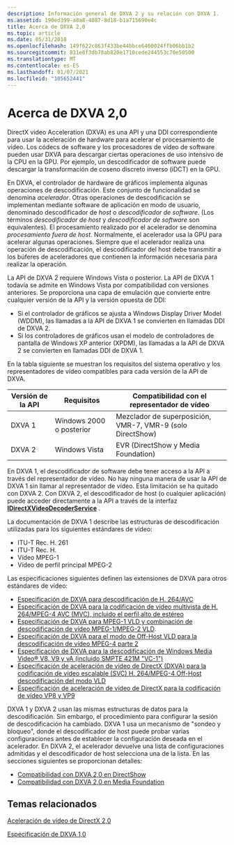 ```yaml
---
description: Información general de DXVA 2 y su relación con DXVA 1.
ms.assetid: 190ed399-a8a8-4087-8d18-b1a715690e4c
title: Acerca de DXVA 2,0
ms.topic: article
ms.date: 05/31/2018
ms.openlocfilehash: 149f622c863f433be44bbce6460024ffb06bb1b2
ms.sourcegitcommit: 831e8f3db78ab820e1710cede244553c70e50500
ms.translationtype: MT
ms.contentlocale: es-ES
ms.lasthandoff: 01/07/2021
ms.locfileid: "105652441"
---
```

# <a name="about-dxva-20"></a>Acerca de DXVA 2,0

DirectX video Acceleration (DXVA) es una API y una DDI correspondiente para usar la aceleración de hardware para acelerar el procesamiento de vídeo. Los códecs de software y los procesadores de vídeo de software pueden usar DXVA para descargar ciertas operaciones de uso intensivo de la CPU en la GPU. Por ejemplo, un descodificador de software puede descargar la transformación de coseno discreto inverso (iDCT) en la GPU.

En DXVA, el controlador de hardware de gráficos implementa algunas operaciones de descodificación. Este conjunto de funcionalidad se denomina *acelerador*. Otras operaciones de descodificación se implementan mediante software de aplicación en modo de usuario, denominado descodificador de *host* o *descodificador de software*. (Los términos *descodificador de host* y *descodificador de software* son equivalentes). El procesamiento realizado por el acelerador se denomina *procesamiento fuera de host*. Normalmente, el acelerador usa la GPU para acelerar algunas operaciones. Siempre que el acelerador realiza una operación de descodificación, el descodificador del host debe transmitir a los búferes de aceleradores que contienen la información necesaria para realizar la operación.

La API de DXVA 2 requiere Windows Vista o posterior. La API de DXVA 1 todavía se admite en Windows Vista por compatibilidad con versiones anteriores. Se proporciona una capa de emulación que convierte entre cualquier versión de la API y la versión opuesta de DDI:

-   Si el controlador de gráficos se ajusta a Windows Display Driver Model (WDDM), las llamadas a la API de DXVA 1 se convierten en llamadas DDI de DXVA 2.
-   Si los controladores de gráficos usan el modelo de controladores de pantalla de Windows XP anterior (XPDM), las llamadas a la API de DXVA 2 se convierten en llamadas DDI de DXVA 1.

En la tabla siguiente se muestran los requisitos del sistema operativo y los representadores de vídeo compatibles para cada versión de la API de DXVA.



| Versión de la API | Requisitos          | Compatibilidad con el representador de vídeo                        |
|-------------|-----------------------|-----------------------------------------------|
| DXVA 1      | Windows 2000 o posterior | Mezclador de superposición, VMR-7, VMR-9 (solo DirectShow) |
| DXVA 2      | Windows Vista         | EVR (DirectShow y Media Foundation)         |



 

En DXVA 1, el descodificador de software debe tener acceso a la API a través del representador de vídeo. No hay ninguna manera de usar la API de DXVA 1 sin llamar al representador de vídeo. Esta limitación se ha quitado con DXVA 2. Con DXVA 2, el descodificador de host (o cualquier aplicación) puede acceder directamente a la API a través de la interfaz [**IDirectXVideoDecoderService**](/windows/win32/api/dxva2api/nn-dxva2api-idirectxvideodecoderservice) .

La documentación de DXVA 1 describe las estructuras de descodificación utilizadas para los siguientes estándares de vídeo:

-   ITU-T Rec. H. 261
-   ITU-T Rec. H.
-   Vídeo MPEG-1
-   Vídeo de perfil principal MPEG-2

Las especificaciones siguientes definen las extensiones de DXVA para otros estándares de vídeo:

-   [Especificación de DXVA para descodificación de H. 264/AVC](https://www.microsoft.com/downloads/details.aspx?FamilyID=3d1c290b-310b-4ea2-bf76-714063a6d7a6&displaylang=en)
-   [Especificación de DXVA para la codificación de vídeo multivista de H. 264/MPEG-4 AVC (MVC), incluido el perfil alto de estéreo](https://www.microsoft.com/download/details.aspx?id=25200)
-   [Especificación de DXVA para MPEG-1 VLD y combinación de descodificación de vídeo MPEG-1/MPEG-2 VLD](https://www.microsoft.com/download/details.aspx?id=9374).
-   [Especificación de DXVA para el modo de Off-Host VLD para la descodificación de vídeo MPEG-4 parte 2](https://www.microsoft.com/download/details.aspx?id=21100)
-   [Especificación de DXVA para la descodificación de Windows Media Video® V8, V9 y vA (incluido SMPTE 421M "VC-1")](https://www.microsoft.com/downloads/details.aspx?FamilyID=8792dfdb-8459-4cb7-adb4-fef30b609b31&displaylang=en)
-   [Especificación de aceleración de vídeo de DirectX (DXVA) para la codificación de vídeo escalable (SVC) H. 264/MPEG-4 Off-Host descodificación del modo VLD](https://www.microsoft.com/downloads/details.aspx?FamilyID=a38538b6-f52c-470b-94be-0cf7c28d46cc&displaylang=en)
-   [Especificación de aceleración de vídeo de DirectX para la codificación de vídeo VP8 y VP9](https://www.microsoft.com/download/details.aspx?id=49188)

DXVA 1 y DXVA 2 usan las mismas estructuras de datos para la descodificación. Sin embargo, el procedimiento para configurar la sesión de descodificación ha cambiado. DXVA 1 usa un mecanismo de "sondeo y bloqueo", donde el descodificador de host puede probar varias configuraciones antes de establecer la configuración deseada en el acelerador. En DXVA 2, el acelerador devuelve una lista de configuraciones admitidas y el descodificador de host selecciona una de la lista. En las secciones siguientes se proporcionan detalles:

-   [Compatibilidad con DXVA 2,0 en DirectShow](supporting-dxva-2-0-in-directshow.md)
-   [Compatibilidad con DXVA 2,0 en Media Foundation](supporting-dxva-2-0-in-media-foundation.md)

## <a name="related-topics"></a>Temas relacionados

<dl> <dt>

[Aceleración de vídeo de DirectX 2,0](directx-video-acceleration-2-0.md)
</dt> <dt>

[Especificación de DXVA 1,0](/windows-hardware/drivers/display/directx-video-acceleration)
</dt> </dl>

 

 
